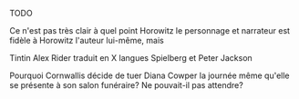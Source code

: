 TODO

Ce n'est pas très clair à quel point Horowitz le personnage et narrateur est fidèle à Horowitz l'auteur lui-même, mais 

Tintin
Alex Rider traduit en X langues
Spielberg et Peter Jackson

Pourquoi Cornwallis décide de tuer Diana Cowper la journée même qu'elle se présente à son salon funéraire? Ne pouvait-il pas attendre?

